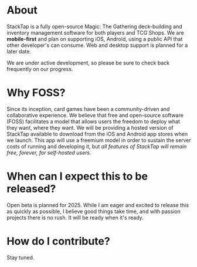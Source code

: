 # About

StackTap is a fully open-source Magic: The Gathering deck-building and inventory management software for both players and TCG Shops. We are **mobile-first** and plan on supporting iOS, Android, using a public API that other developer's can consume. Web and desktop support is planned for a later date.

We are under active development, so please be sure to check back frequently on our progress.

# Why FOSS?

Since its inception, card games have been a community-driven and collaborative experience. We believe that free and open-source software (FOSS) facilitates a model that allows users the freedom to deploy what they want, where they want. We will be providing a hosted version of StackTap available to download from the iOS and Android app stores when we launch. This app will use a freemium model in order to sustain the server costs of running and developing it, but *all features of StackTap will remain free, forever, for self-hosted users.*

# When can I expect this to be released?

Open beta is planned for 2025. While I am eager and excited to release this as quickly as possible, I believe good things take time, and with passion projects there is no rush. It will be ready when it's ready.

# How do I contribute?

Stay tuned.
